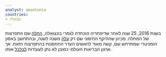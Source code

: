 ```yaml
---
analyst: amantonio
countries:
- ונצואלה
---
```


בשנת 2016, 25 שנה לאחר שדיפתריה הוכחדה לגמרי בונצואלה, [החלה](https://www.garda.com/crisis24/news-alerts/68376) שם התפרצות של המחלה. מכיוון שההיקף החיסוני שם רק [עלה](http://apps.who.int/immunization_monitoring/globalsummary/countries?countrycriteria[country][]=VEN]) משנה לשנה, ובהתחשב באסון הומניטרי שמתרחש שם, קשה מאוד להאשים העדר התחסנות בהתפרצות הזאת. אך ארגון הבריאות העולמי כמובן לא נתן לעובדות [לבלבל](http://www.humanosphere.org/global-health/2016/11/venezuelas-ignoring-another-public-health-crisis-diphtheria) אותו.
